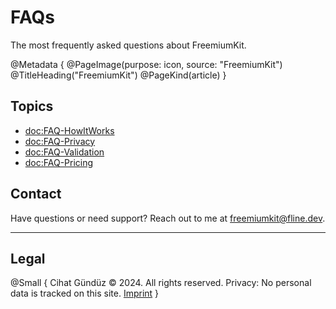 #  FAQs

The most frequently asked questions about FreemiumKit.

@Metadata {
   @PageImage(purpose: icon, source: "FreemiumKit")
   @TitleHeading("FreemiumKit")
   @PageKind(article)
}

## Topics

- <doc:FAQ-HowItWorks>
- <doc:FAQ-Privacy>
- <doc:FAQ-Validation>
- <doc:FAQ-Pricing>


## Contact

Have questions or need support? Reach out to me at [freemiumkit@fline.dev](mailto:freemiumkit@fline.dev).

---

## Legal

@Small {
   Cihat Gündüz © 2024. All rights reserved.
   Privacy: No personal data is tracked on this site.
   [Imprint](https://www.fline.dev/imprint/)
}

